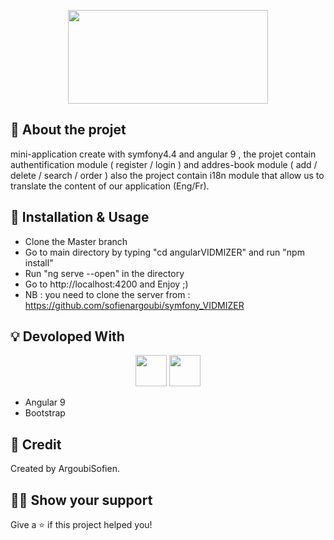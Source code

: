 <!-- Logo -->
<p align="center">
  <a>
    <img height="150" width="320" src="https://symfony.fi/files/2016-06/screen-shot-2016-06-05-at-11.47.08.png">
  </a>
</p>

<!-- Badges -->
<p align="center">
  
</p>


## :mega: About the projet

mini-application create with symfony4.4 and angular 9 , the projet contain authentification module ( register / login ) and addres-book module ( add / delete / search / order )  also the project contain i18n module that allow us to translate the content of our application (Eng/Fr).




## :wrench: Installation & Usage

- Clone the Master branch
- Go to main directory by typing "cd angularVIDMIZER" and run "npm install"
- Run "ng serve --open" in the directory
- Go to http://localhost:4200 and Enjoy ;)
- NB : you need to clone the server from : https://github.com/sofienargoubi/symfony_VIDMIZER 

## :bulb: Devoloped With

<p align="center">
  <img height="50" src="https://upload.wikimedia.org/wikipedia/commons/thumb/c/cf/Angular_full_color_logo.svg/1200px-Angular_full_color_logo.svg.png" />
  <img height="50" src="https://download.logo.wine/logo/Bootstrap_(front-end_framework)/Bootstrap_(front-end_framework)-Logo.wine.png" />

</p>

- Angular 9 
- Bootstrap 


## :pencil: Credit

Created by ArgoubiSofien.


## :man_astronaut: Show your support

Give a ⭐️ if this project helped you!



